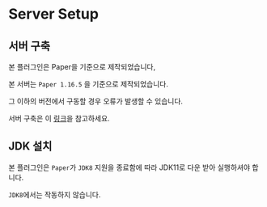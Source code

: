 # Server Setup
## 서버 구축
본 플러그인은 Paper을 기준으로 제작되었습니다,

본 서버는 `Paper 1.16.5` 을 기준으로 제작되었습니다.

그 이하의 버전에서 구동할 경우 오류가 발생할 수 있습니다.

서버 구축은 이 [링크](https://github.com/monun/inv-captive)을 참고하세요.

## JDK 설치
본 플러그인은 `Paper`가 `JDK8` 지원을 종료함에 따라 JDK11로 다운 받아 실행하셔야 합니다.

`JDK8`에서는 작동하지 않습니다.
